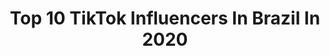 ---
title: Top 10 TikTok Influencers In Brazil In 2020
description: >-
  Find top TikTok influencers in Brazil in 2020. Most popular hashtags: #dueto #foryoupage #fyp #capadoalbum.
platform: TikTok
profiles:
  - username: "pablotoneti"
    fullname: >-
      🔅 Pablo Toneti 🔅
    location: "Brazil"
    followers: 1781821
    engagement: 3008
    commentsToLikes: 0.028364
    id: ck8owcd07x7nj0j788b05ywk6
    verified: true
    hashtags: "#dueto, #juntosvamosvencer"
  - username: "manuferrazs"
    fullname: >-
      Manuela Ferraz
    location: "Brazil"
    followers: 214237
    engagement: 3002
    commentsToLikes: 0.026504
    id: ck9eod6d3nr2f0j78jz17lc90
    verified: false
    hashtags: "#mae, #pov, #duasverdadesumamentira, #alcoolgel"
  - username: "gitenorio"
    fullname: >-
      Gi Tenório 💖
    location: "Brazil"
    followers: 79069
    engagement: 2835
    commentsToLikes: 0.055380
    id: ck8qhqh7j62ua0j78v8i72oyf
    verified: false
    hashtags: "#gospel, #melhorm, #onedirection, #directioner"
  - username: "rafahoney"
    fullname: >-
      Rafael
    location: "Brazil"
    followers: 355688
    engagement: 2808
    commentsToLikes: 0.025754
    id: ck986jggkx0fk0j78gv5ftifx
    verified: false
    hashtags: "#suga, #dorama, #scary, #beauty"
  - username: "andre.martins"
    fullname: >-
      André Martins  💫
    location: "Brazil"
    followers: 582326
    engagement: 2786
    commentsToLikes: 0.027292
    id: ck9nv7te8qnbq0j78yduri189
    verified: false
    hashtags: "#fy, #foryoupage"
  - username: "johnsaniarts"
    fullname: >-
      John ⚡️
    location: "Brazil"
    followers: 146687
    engagement: 2703
    commentsToLikes: 0.034243
    id: ck8w1ikcw1xuw0j78qlfaaejy
    verified: false
    hashtags: "#art, #ariana, #whirlpool, #animeedit"
  - username: "shyboy_ohh"
    fullname: >-
      TonyAwnOwn
    location: "Brazil"
    followers: 426052
    engagement: 2608
    commentsToLikes: 0.029096
    id: ck8sd36ugdxn70j78yct1yvoo
    verified: false
    hashtags: "#capadoalbum"
  - username: "pedropalhares0934"
    fullname: >-
      Pedro Henrique
    location: "Brazil"
    followers: 687330
    engagement: 2544
    commentsToLikes: 0.025278
    id: ck9epnpqhtgc80j7816xr7kok
    verified: false
    hashtags: ""
  - username: "pedrobennington"
    fullname: >-
      Pedro Bennington
    location: "Brazil"
    followers: 258099
    engagement: 2519
    commentsToLikes: 0.045454
    id: ck9gtbj58lz920j78brvdw3ff
    verified: false
    hashtags: "#foryoupage, #likethatchallenge, #fashionweekemcasa"
  - username: "vick.ama"
    fullname: >-
      amor é meu nome :p
    location: "Brazil"
    followers: 152000
    engagement: 2515
    commentsToLikes: 0.034033
    id: ck8sf140om96k0j78poe4dmdo
    verified: false
    hashtags: "#foryoupage, #fyp, #nicehousebr"
cities:
  - name: Rio de Janeiro
    link: /tiktok/brazil/rio-de-janeiro
  - name: Sao Paulo
    link: /tiktok/brazil/sao-paulo
---